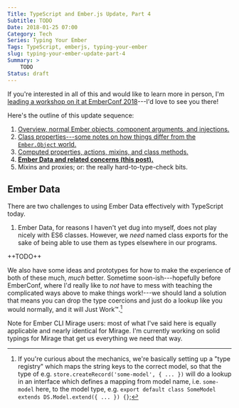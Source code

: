 ```yaml
---
Title: TypeScript and Ember.js Update, Part 4
Subtitle: TODO
Date: 2018-01-25 07:00
Category: Tech
Series: Typing Your Ember
Tags: TypeScript, emberjs, typing-your-ember
slug: typing-your-ember-update-part-4
Summary: >
    TODO
Status: draft
---
```


<!-- TODO: previous posts and what they covered -->

<aside>

If you're interested in all of this and would like to learn more in person, I'm [leading a workshop on it at EmberConf 2018](http://emberconf.com/speakers.html#chris-krycho)---I'd love to see you there!

</aside>

Here's the outline of this update sequence:

1. [Overview, normal Ember objects, component arguments, and injections.][pt1]
2. [Class properties---some notes on how things differ from the `Ember.Object` world.][pt2]
3. [Computed properties, actions, mixins, and class methods.][pt3]
4. [**Ember Data and related concerns (this post).**][pt4]
5. Mixins and proxies; or: the really hard-to-type-check bits.

[pt1]: http://www.chriskrycho.com/2018/typing-your-ember-update-part-1.html
[pt2]: http://www.chriskrycho.com/2018/typing-your-ember-update-part-2.html
[pt3]: http://www.chriskrycho.com/2018/typing-your-ember-update-part-3.html
[pt4]: http://www.chriskrycho.com/2018/typing-your-ember-update-part-4.html

## Ember Data

There are two challenges to using Ember Data effectively with TypeScript today.

1. Ember Data, for reasons I haven't yet dug into myself, does not play nicely with ES6 classes. However, we *need* named class exports for the sake of being able to use them as types elsewhere in our programs.

++TODO++

We also have some ideas and prototypes for how to make the experience of both of these much, _much_ better. Sometime soon-ish---hopefully before EmberConf, where I'd really like to _not_ have to mess with teaching the complicated ways above to make things work!---we should land a solution that means you can drop the type coercions and just do a lookup like you would normally, and it will Just Work™️.[^registries]

[^registries]: If you're curious about the mechanics, we're basically setting up a "type registry" which maps the string keys to the correct model, so that the type of e.g. `store.createRecord('some-model', { ... })` will do a lookup in an interface which defines a mapping from model name, i.e. `some-model` here, to the model type, e.g. `export default class SomeModel extends DS.Model.extend({ ... }) {}`;

Note for Ember CLI Mirage users: most of what I've said here is equally applicable and nearly identical for Mirage. I'm currently working on solid typings for Mirage that get us everything we need that way.
